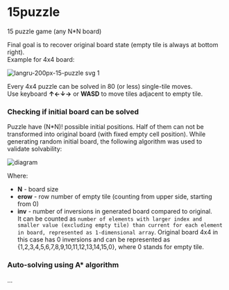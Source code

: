 # 15puzzle
15 puzzle game (any N*N board)

Final goal is to recover original board state (empty tile is always at bottom right).   
Example for 4x4 board:

![langru-200px-15-puzzle svg 1](https://user-images.githubusercontent.com/7669489/170704315-9e635e94-8746-4375-b12f-ee7b1be939bd.png)

Every 4x4 puzzle can be solved in 80 (or less) single-tile moves.  
Use keyboard **↑←↓→** or **WASD** to move tiles adjacent to empty tile.

### Checking if initial board can be solved
Puzzle have (N*N)! possible initial positions. Half of them can not be transformed into original board (with fixed empty cell position).
While generating random initial board, the following algorithm was used to validate solvability:

![diagram](https://user-images.githubusercontent.com/7669489/170709880-0b353c87-4fab-4c19-a603-60fd533791d1.png)

Where:  
 - **N**    - board size  
 - **erow** - row number of empty tile (counting from upper side, starting from 0)  
 - **inv**  - number of inversions in generated board compared to original.  
It can be counted as `number of elements with larger index and smaller value (excluding empty tile) than current for each element in board, represented as 1-dimensional array`. Original board 4x4 in this case has 0 inversions and can be represented as {1,2,3,4,5,6,7,8,9,10,11,12,13,14,15,0}, where 0 stands for empty tile.


### Auto-solving using A* algorithm
...
